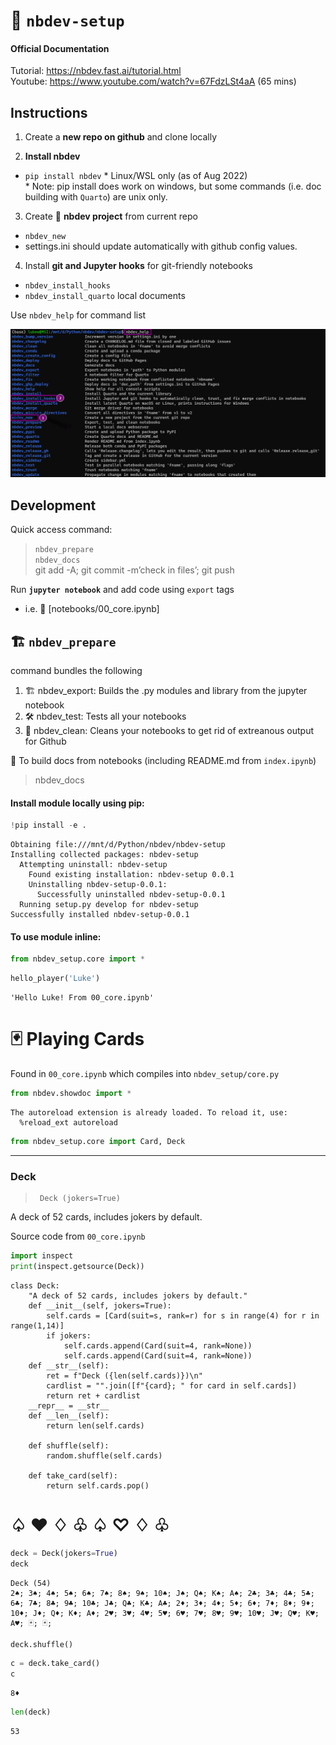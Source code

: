 📒 `nbdev-setup`
================

<!-- WARNING: THIS FILE WAS AUTOGENERATED! DO NOT EDIT! -->

#### Official Documentation

Tutorial: https://nbdev.fast.ai/tutorial.html  
Youtube: https://www.youtube.com/watch?v=67FdzLSt4aA (65 mins)

## Instructions

1.  Create a **new repo on github** and clone locally

2.  **Install nbdev**

-   `pip install nbdev` \* Linux/WSL only (as of Aug 2022)  
    \* Note: pip install does work on windows, but some commands
    (i.e. doc building with `Quarto`) are unix only.

3.  Create 📒 **nbdev project** from current repo  

-   `nbdev_new`  
-   settings.ini should update automatically with github config values.

4.  Install **git and Jupyter hooks** for git-friendly notebooks  

-   `nbdev_install_hooks`
-   `nbdev_install_quarto` local documents

Use `nbdev_help` for command list

![image.png](index_files/figure-gfm/image.png)

## Development

Quick access command:

> `nbdev_prepare`  
> `nbdev_docs`  
> git add -A; git commit -m’check in files’; git push

Run **`jupyter notebook`** and add code using `export` tags

-   i.e. 📑 \[notebooks/00_core.ipynb\]

## 🏗️ `nbdev_prepare`

command bundles the following

1.  🏗️ nbdev_export: Builds the .py modules and library from the jupyter
    notebook
2.  🛠️ nbdev_test: Tests all your notebooks
3.  🚿 nbdev_clean: Cleans your notebooks to get rid of extreanous
    output for Github

📝 To build docs from notebooks (including README.md from `index.ipynb`)

> nbdev_docs

#### Install module locally using pip:

``` python
!pip install -e .
```

    Obtaining file:///mnt/d/Python/nbdev/nbdev-setup
    Installing collected packages: nbdev-setup
      Attempting uninstall: nbdev-setup
        Found existing installation: nbdev-setup 0.0.1
        Uninstalling nbdev-setup-0.0.1:
          Successfully uninstalled nbdev-setup-0.0.1
      Running setup.py develop for nbdev-setup
    Successfully installed nbdev-setup-0.0.1

#### To use module inline:

``` python
from nbdev_setup.core import *
```

``` python
hello_player('Luke')
```

    'Hello Luke! From 00_core.ipynb'

# 🃏 Playing Cards

Found in `00_core.ipynb` which compiles into `nbdev_setup/core.py`

``` python
from nbdev.showdoc import *
```

    The autoreload extension is already loaded. To reload it, use:
      %reload_ext autoreload

``` python
from nbdev_setup.core import Card, Deck
```

------------------------------------------------------------------------

### Deck

>      Deck (jokers=True)

A deck of 52 cards, includes jokers by default.

Source code from `00_core.ipynb`

``` python
import inspect
print(inspect.getsource(Deck))
```

    class Deck:
        "A deck of 52 cards, includes jokers by default."
        def __init__(self, jokers=True):
            self.cards = [Card(suit=s, rank=r) for s in range(4) for r in range(1,14)]
            if jokers:
                self.cards.append(Card(suit=4, rank=None))
                self.cards.append(Card(suit=4, rank=None))
        def __str__(self):
            ret = f"Deck ({len(self.cards)})\n"
            cardlist = "".join([f"{card}; " for card in self.cards])
            return ret + cardlist
        __repr__ = __str__
        def __len__(self):
            return len(self.cards)
        
        def shuffle(self):
            random.shuffle(self.cards)
            
        def take_card(self):
            return self.cards.pop()

# ♤ ♥ ♢ ♧ ♤ ♡ ♢ ♧

``` python
deck = Deck(jokers=True)
deck
```

    Deck (54)
    2♠; 3♠; 4♠; 5♠; 6♠; 7♠; 8♠; 9♠; 10♠; J♠; Q♠; K♠; A♠; 2♣; 3♣; 4♣; 5♣; 6♣; 7♣; 8♣; 9♣; 10♣; J♣; Q♣; K♣; A♣; 2♦; 3♦; 4♦; 5♦; 6♦; 7♦; 8♦; 9♦; 10♦; J♦; Q♦; K♦; A♦; 2♥; 3♥; 4♥; 5♥; 6♥; 7♥; 8♥; 9♥; 10♥; J♥; Q♥; K♥; A♥; 🃏; 🃏; 

``` python
deck.shuffle()
```

``` python
c = deck.take_card()
c
```

    8♦

``` python
len(deck)
```

    53
